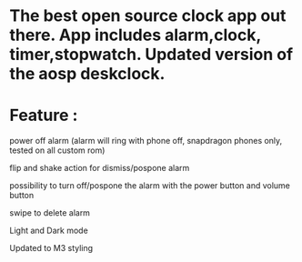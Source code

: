 # The best open source clock app out there. App includes alarm,clock, timer,stopwatch. Updated version of the aosp deskclock.


# Feature : 
power off alarm (alarm will ring with phone off, snapdragon phones only, tested on all custom rom)

flip and shake action for dismiss/pospone alarm

possibility to turn off/pospone the alarm with the power button and volume button

swipe to delete alarm

Light and Dark mode

Updated to M3 styling


